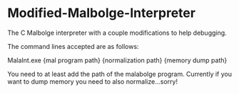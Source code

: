 # Modified-Malbolge-Interpreter
The C Malbolge interpreter with a couple modifications to help debugging.

The command lines accepted are as follows:

MalaInt.exe {mal program path} {normalization path} {memory dump path}

You need to at least add the path of the malabolge program. Currently if you want to dump memory you need to also normalize...sorry!
